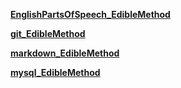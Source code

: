 **[EnglishPartsOfSpeech_EdibleMethod](./EnglishPartsOfSpeech_EdibleMethod.md)**

**[git_EdibleMethod](./git_EdibleMethod.md)**

**[markdown_EdibleMethod](./markdown_EdibleMethod.md)**

**[mysql_EdibleMethod](./mysql_EdibleMethod.md)**